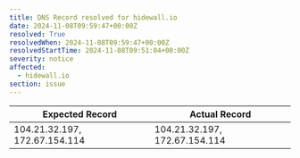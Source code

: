 ```yaml
---
title: DNS Record resolved for hidewall.io
date: 2024-11-08T09:59:47+00:00Z
resolved: True
resolvedWhen: 2024-11-08T09:59:47+00:00Z
resolvedStartTime: 2024-11-08T09:51:04+00:00Z
severity: notice
affected:
  - hidewall.io
section: issue
---
```


| Expected Record  | Actual Record  |
|------------------|----------------|
| 104.21.32.197, 172.67.154.114 | 104.21.32.197, 172.67.154.114 |
